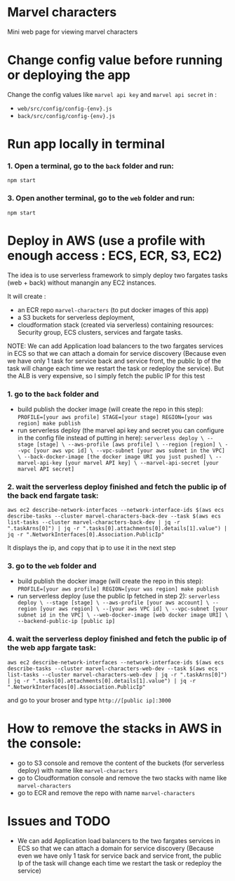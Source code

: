 # Marvel characters
Mini web page for viewing marvel characters


# Change config value before running or deploying the app
Change the config values like `marvel api key` and `marvel api secret` in :
* `web/src/config/config-{env}.js`
* `back/src/config/config-{env}.js`


# Run app locally in terminal

### 1. Open a terminal, go to the `back` folder and run:
`npm start`

### 3. Open another terminal, go to the `web` folder and run:
`npm start`


# Deploy in AWS (use a profile with enough access : ECS, ECR, S3, EC2)
The idea is to use serverless framework to simply deploy two fargates tasks (web + back) without manangin any EC2 instances.

It will create :
* an ECR repo `marvel-characters` (to put docker images of this app)
* a S3 buckets for serverless deployment,
* cloudformation stack (created via serverless) containing resources: Security group, ECS clusters, services and fargate tasks.

NOTE: We can add Application load balancers to the two fargates services in ECS so that we can attach a domain for service discovery (Because even we have only 1 task for service back and service front, the public Ip of the task will change each time we restart the task or redeploy the service). But the ALB is very expensive, so I simply fetch the public IP for this test

### 1. go to the `back` folder and
* build publish the docker image (will create the repo in this step):
`PROFILE=[your aws profile] STAGE=[your stage] REGION=[your was region] make publish`
* run serverless deploy (the marvel api key and secret you can configure in the config file instead of putting in here):
`serverless deploy \
  --stage [stage] \
  --aws-profile [aws profile] \
  --region [region] \
  --vpc [your aws vpc id] \
  --vpc-subnet [your aws subnet in the VPC] \
  --back-docker-image [the docker image URI you just pushed] \
  --marvel-api-key [your marvel API key] \
  --marvel-api-secret [your marvel API secret]`

### 2. wait the serverless deploy finished and fetch the public ip of the back end fargate task:
`aws ec2 describe-network-interfaces --network-interface-ids $(aws ecs describe-tasks --cluster marvel-characters-back-dev --task $(aws ecs list-tasks --cluster marvel-characters-back-dev | jq -r ".taskArns[0]") | jq -r ".tasks[0].attachments[0].details[1].value") | jq -r ".NetworkInterfaces[0].Association.PublicIp"`

It displays the ip, and copy that ip to use it in the next step

### 3. go to the `web` folder and
* build publish the docker image (will create the repo in this step):
`PROFILE=[your aws profile] REGION=[your was region] make publish`
* run serverless deploy (use the public Ip fetched in step 2):
`serverless deploy \
    --stage [stage] \
    --aws-profile [your aws account] \
    --region [your aws region] \
    --[your aws VPC id] \
    --vpc-subnet [your subnet id in the VPC] \
    --web-docker-image [web docker image URI] \
    --backend-public-ip [public ip]`


### 4. wait the serverless deploy finished and fetch the public ip of the web app fargate task:
`aws ec2 describe-network-interfaces --network-interface-ids $(aws ecs describe-tasks --cluster marvel-characters-web-dev --task $(aws ecs list-tasks --cluster marvel-characters-web-dev | jq -r ".taskArns[0]") | jq -r ".tasks[0].attachments[0].details[1].value") | jq -r ".NetworkInterfaces[0].Association.PublicIp"`

and go to your broser and type `http://[public ip]:3000`



# How to remove the stacks in AWS in the console:
* go to S3 console and remove the content of the buckets (for serverless deploy) with name like `marvel-characters`
* go to Cloudformation console and remove the two stacks with name like `marvel-characters`
* go to ECR and remove the repo with name `marvel-characters`



# Issues and TODO
  * We can add Application load balancers to the two fargates services in ECS so that we can attach a domain for service discovery (Because even we have only 1 task for service back and service front, the public Ip of the task will change each time we restart the task or redeploy the service)
